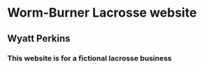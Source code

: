 # Worm-Burner Lacrosse website
## Wyatt Perkins
### This website is for a fictional lacrosse business
